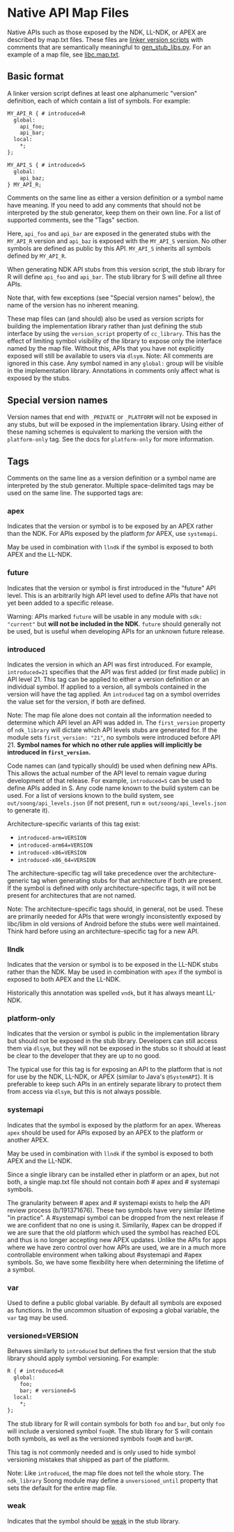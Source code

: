# Native API Map Files

Native APIs such as those exposed by the NDK, LL-NDK, or APEX are described by
map.txt files. These files are [linker version scripts] with comments that are
semantically meaningful to [gen_stub_libs.py]. For an example of a map file, see
[libc.map.txt].

[gen_stub_libs.py]: https://cs.android.com/android/platform/superproject/+/master:build/soong/cc/gen_stub_libs.py
[libc.map.txt]: https://cs.android.com/android/platform/superproject/+/master:bionic/libc/libc.map.txt
[linker version scripts]: https://www.gnu.org/software/gnulib/manual/html_node/LD-Version-Scripts.html

## Basic format

A linker version script defines at least one alphanumeric "version" definition,
each of which contain a list of symbols. For example:

```txt
MY_API_R { # introduced=R
  global:
    api_foo;
    api_bar;
  local:
    *;
};

MY_API_S { # introduced=S
  global:
    api_baz;
} MY_API_R;
```

Comments on the same line as either a version definition or a symbol name have
meaning. If you need to add any comments that should not be interpreted by the
stub generator, keep them on their own line. For a list of supported comments,
see the "Tags" section.

Here, `api_foo` and `api_bar` are exposed in the generated stubs with the
`MY_API_R` version and `api_baz` is exposed with the `MY_API_S` version. No
other symbols are defined as public by this API. `MY_API_S` inherits all symbols
defined by `MY_API_R`.

When generating NDK API stubs from this version script, the stub library for R
will define `api_foo` and `api_bar`. The stub library for S will define all
three APIs.

Note that, with few exceptions (see "Special version names" below), the name of
the version has no inherent meaning.

These map files can (and should) also be used as version scripts for building
the implementation library rather than just defining the stub interface by using
the `version_script` property of `cc_library`. This has the effect of limiting
symbol visibility of the library to expose only the interface named by the map
file. Without this, APIs that you have not explicitly exposed will still be
available to users via `dlsym`. Note: All comments are ignored in this case. Any
symbol named in any `global:` group will be visible in the implementation
library. Annotations in comments only affect what is exposed by the stubs.

## Special version names

Version names that end with `_PRIVATE` or `_PLATFORM` will not be exposed in any
stubs, but will be exposed in the implementation library. Using either of these
naming schemes is equivalent to marking the version with the `platform-only`
tag. See the docs for `platform-only` for more information.

## Tags

Comments on the same line as a version definition or a symbol name are
interpreted by the stub generator. Multiple space-delimited tags may be used on
the same line. The supported tags are:

### apex

Indicates that the version or symbol is to be exposed by an APEX rather than the
NDK. For APIs exposed by the platform *for* APEX, use `systemapi`.

May be used in combination with `llndk` if the symbol is exposed to both APEX
and the LL-NDK.

### future

Indicates that the version or symbol is first introduced in the "future" API
level. This is an arbitrarily high API level used to define APIs that have not
yet been added to a specific release.

Warning: APIs marked `future` will be usable in any module with `sdk: "current"`
but **will not be included in the NDK**. `future` should generally not be used,
but is useful when developing APIs for an unknown future release.

### introduced

Indicates the version in which an API was first introduced. For example,
`introduced=21` specifies that the API was first added (or first made public) in
API level 21. This tag can be applied to either a version definition or an
individual symbol. If applied to a version, all symbols contained in the version
will have the tag applied. An `introduced` tag on a symbol overrides the value
set for the version, if both are defined.

Note: The map file alone does not contain all the information needed to
determine which API level an API was added in. The `first_version` property of
`ndk_library` will dictate which API levels stubs are generated for. If the
module sets `first_version: "21"`, no symbols were introduced before API 21.
**Symbol names for which no other rule applies will implicitly be introduced in
`first_version`.**

Code names can (and typically should) be used when defining new APIs. This
allows the actual number of the API level to remain vague during development of
that release. For example, `introduced=S` can be used to define APIs added in S.
Any code name known to the build system can be used. For a list of versions
known to the build system, see `out/soong/api_levels.json` (if not present, run
`m out/soong/api_levels.json` to generate it).

Architecture-specific variants of this tag exist:

* `introduced-arm=VERSION`
* `introduced-arm64=VERSION`
* `introduced-x86=VERSION`
* `introduced-x86_64=VERSION`

The architecture-specific tag will take precedence over the architecture-generic
tag when generating stubs for that architecture if both are present. If the
symbol is defined with only architecture-specific tags, it will not be present
for architectures that are not named.

Note: The architecture-specific tags should, in general, not be used. These are
primarily needed for APIs that were wrongly inconsistently exposed by libc/libm
in old versions of Android before the stubs were well maintained. Think hard
before using an architecture-specific tag for a new API.

### llndk

Indicates that the version or symbol is to be exposed in the LL-NDK stubs rather
than the NDK. May be used in combination with `apex` if the symbol is exposed to
both APEX and the LL-NDK.

Historically this annotation was spelled `vndk`, but it has always meant LL-NDK.

### platform-only

Indicates that the version or symbol is public in the implementation library but
should not be exposed in the stub library. Developers can still access them via
`dlsym`, but they will not be exposed in the stubs so it should at least be
clear to the developer that they are up to no good.

The typical use for this tag is for exposing an API to the platform that is not
for use by the NDK, LL-NDK, or APEX (similar to Java's `@SystemAPI`). It is
preferable to keep such APIs in an entirely separate library to protect them
from access via `dlsym`, but this is not always possible.

### systemapi

Indicates that the symbol is exposed by the platform for an apex. Whereas `apex`
should be used for APIs exposed by an APEX to the platform or another APEX.

May be used in combination with `llndk` if the symbol is exposed to both APEX
and the LL-NDK.

Since a single library can be installed ether in platform or an apex, but not
both, a single map.txt file should not contain _both_ # apex and # systemapi symbols.

The granularity between # apex and # systemapi exists to help the API review
process (b/191371676). These two symbols have very similar lifetime "in
practice". A #systemapi symbol can be dropped from the next release if we are
confident that no one is using it. Similarily, #apex can be dropped if we are
sure that the old platform which used the symbol has reached EOL and thus is no
longer accepting new APEX updates. Unlike the APIs for apps where we have zero
control over how APIs are used, we are in a much more controllable environment
when talking about #systemapi and #apex symbols. So, we have some flexibility
here when determining the lifetime of a symbol.

### var

Used to define a public global variable. By default all symbols are exposed as
functions. In the uncommon situation of exposing a global variable, the `var`
tag may be used.

### versioned=VERSION

Behaves similarly to `introduced` but defines the first version that the stub
library should apply symbol versioning. For example:

```txt
R { # introduced=R
  global:
    foo;
    bar; # versioned=S
  local:
    *;
};
```

The stub library for R will contain symbols for both `foo` and `bar`, but only
`foo` will include a versioned symbol `foo@R`. The stub library for S will
contain both symbols, as well as the versioned symbols `foo@R` and `bar@R`.

This tag is not commonly needed and is only used to hide symbol versioning
mistakes that shipped as part of the platform.

Note: Like `introduced`, the map file does not tell the whole story. The
`ndk_library` Soong module may define a `unversioned_until` property that sets
the default for the entire map file.

### weak

Indicates that the symbol should be [weak] in the stub library.

[weak]: https://gcc.gnu.org/onlinedocs/gcc-4.7.2/gcc/Function-Attributes.html

